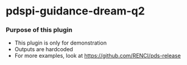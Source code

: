 # pdspi-guidance-dream-q2

### Purpose of this plugin

* This plugin is only for demonstration
* Outputs are hardcoded
* For more examples, look at https://github.com/RENCI/pds-release